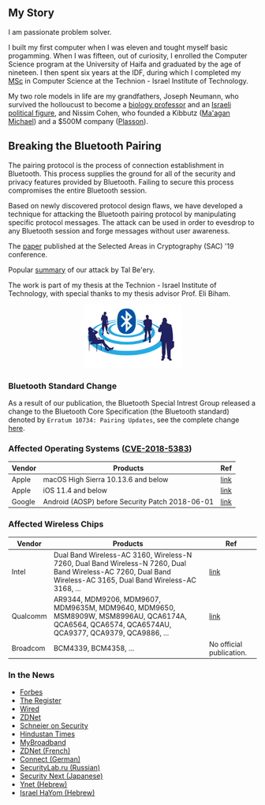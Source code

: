 ## My Story

I am passionate problem solver.

I built my first computer when I was eleven and tought myself basic progamming. When I was fifteen, out of curiosity, I enrolled the Computer Science program at the University of Haifa and graduated by the age of nineteen. I then spent six years at the IDF, during which I completed my [MSc](https://eprint.iacr.org/2019/1043) in Computer Science at the Technion - Israel Institute of Technology.

My two role models in life are my grandfathers, Joseph Neumann, who survived the holloucust to become a [biology professor](https://link.springer.com/article/10.1007/s11120-017-0421-8) and an [Israeli political figure](https://www.haaretz.co.il/ty-WRITER/0000017f-da37-dea8-a77f-de7711380000), and Nissim Cohen, who founded a Kibbutz ([Ma'agan Michael](https://en.wikipedia.org/wiki/Ma%27agan_Michael)) and a $500M company ([Plasson](https://en.wikipedia.org/wiki/Plasson)).

## Breaking the Bluetooth Pairing

The pairing protocol is the process of connection establishment in Bluetooth. This process supplies the ground for all of the security and privacy features provided by Bluetooth. Failing to secure this process compromises the entire Bluetooth session.

Based on newly discovered protocol design flaws, we have developed a technique for attacking the Bluetooth pairing protocol by manipulating specific protocol messages. The attack can be used in order to evesdrop to any Bluetooth session and forge messages without user awareness.

The [paper](https://eprint.iacr.org/2019/1043) published at the Selected Areas in Cryptography (SAC) '19 conference.

Popular [summary](https://hackernoon.com/bluetooth-hacking-cheating-in-elliptic-curve-billiards-c092fdf70aae) of our attack by Tal Be'ery.

The work is part of my thesis at the Technion - Israel Institute of Technology, with special thanks to my thesis advisor Prof. Eli Biham.

<p align="center">
<img src="img/bt_ppls.png" alt="drawing" width="200"/></p>

### Bluetooth Standard Change
As a result of our publication, the Bluetooth Special Intrest Group released a change to the Bluetooth Core Specification (the Bluetooth standard) denoted by ``Erratum 10734: Pairing Updates``, see the complete change [here](https://www.bluetooth.org/docman/handlers/downloaddoc.ashx?doc_id=447440).

### Affected Operating Systems ([CVE-2018-5383](https://cve.mitre.org/cgi-bin/cvename.cgi?name=CVE-2018-5383))

| Vendor        | Products                          | Ref                                                             |
| ------------- |-----------------------------------|-----------------------------------------------------------------|
| Apple  | macOS High Sierra 10.13.6 and below             | [link](https://support.apple.com/en-us/HT208937)                |
| Apple  | iOS 11.4 and below                              | [link](https://support.apple.com/en-us/HT208848)                |
| Google | Android (AOSP) before Security Patch 2018-06-01 | [link](https://source.android.com/security/bulletin/2018-06-01) |

### Affected Wireless Chips

| Vendor        | Products       | Ref   |
| ------------- |-------------| -----|
| Intel | Dual Band Wireless-AC 3160, Wireless-N 7260, Dual Band Wireless-N 7260, Dual Band Wireless-AC 7260, Dual Band Wireless-AC 3165, Dual Band Wireless-AC 3168, ... | [link](https://www.intel.com/content/www/us/en/security-center/advisory/intel-sa-00128.html) |
| Qualcomm | AR9344, MDM9206, MDM9607, MDM9635M, MDM9640, MDM9650, MSM8909W, MSM8996AU, QCA6174A, QCA6564, QCA6574, QCA6574AU, QCA9377, QCA9379, QCA9886, ... | [link](https://www.qualcomm.com/company/product-security/bulletins/archives/august-2018#_CVE-2018-5383) |
| Broadcom | BCM4339, BCM4358, ... | No official publication. |

### In the News
* [Forbes](https://www.forbes.com/sites/thomasbrewster/2018/07/24/bluetooth-hack-warning-for-iphone-android-and-windows/?sh=7fb9884f7d73)
* [The Register](https://www.theregister.com/2018/07/24/bluetooth_cryptography_bug/)
* [Wired](https://www.wired.com/story/decade-old-bluetooth-flaw-leaves-countless-devices-exposed/)
* [ZDNet](https://www.zdnet.com/article/bluetooth-security-flaw-could-allow-nearby-attacker-to-grab-your-private-data/)
* [Schneier on Security](https://www.schneier.com/blog/archives/2018/07/major_bluetooth.html)
* [Hindustan Times](https://tech.hindustantimes.com/tech/news/bluetooth-vulnerability-puts-millions-of-devices-at-risk-here-s-what-you-should-do-story-xraie3IEBN39YMENA9Y2ZI.html)
* [MyBroadband](https://mybroadband.co.za/news/security/269759-bluetooth-bug-lets-hackers-snoop-on-data-exchanged-between-devices.html)
* [ZDNet (French)](https://www.zdnet.fr/actualites/bluetooth-une-faille-pour-acceder-aux-donnees-en-theorie-39871655.htm)
* [Connect (German)](https://www.zdnet.fr/actualites/bluetooth-une-faille-pour-acceder-aux-donnees-en-theorie-39871655.htm)
* [SecurityLab.ru (Russian)](https://www.securitylab.ru/news/494601.php)
* [Security Next (Japanese)](https://www.security-next.com/096040)
* [Ynet (Hebrew)](https://www.ynet.co.il/articles/0,7340,L-5316453,00.html)
* [Israel HaYom (Hebrew)](https://www.israelhayom.co.il/article/574289)
